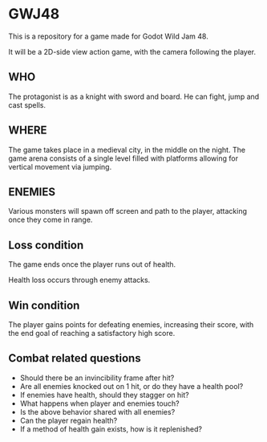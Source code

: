 # GWJ48

This is a repository for a game made for Godot Wild Jam 48.

It will be a 2D-side view action game, with the camera following the player.

## WHO

The protagonist is as a knight with sword and board. He can fight, jump and cast spells.

## WHERE

The game takes place in a medieval city, in the middle on the night. The game arena consists of a single level filled with platforms allowing for vertical movement via jumping.

## ENEMIES

Various monsters will spawn off screen and path to the player, attacking once they come in range.

## Loss condition

The game ends once the player runs out of health.

Health loss occurs through enemy attacks.

## Win condition

The player gains points for defeating enemies, increasing their score, with the end goal of reaching a satisfactory high score.

## Combat related questions

- Should there be an invincibility frame after hit?
- Are all enemies knocked out on 1 hit, or do they have a health pool?
- If enemies have health, should they stagger on hit?
- What happens when player and enemies touch?
- Is the above behavior shared with all enemies?
- Can the player regain health?
- If a method of health gain exists, how is it replenished?
